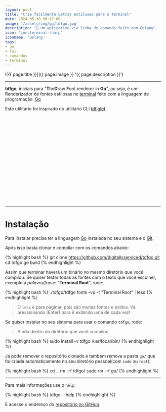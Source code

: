 ```yaml
---
layout: post
title: "Crie facilmente Letras estilosas para o Terminal"
date: 2024-05-30 00:17:00
image: '/assets/img/go/tdfgo.jpg'
description: "🏓 Um aplicativo via linha de comando feito com Golang"
icon: 'ion:terminal-sharp'
iconname: 'Golang'
tags:
- go
- tui
- comandos
- terminal
---
```


![{{ page.title }}]({{ page.image }} '{{ page.description }}')

---

**tdfgo**, iniciais para "**T**he**D**raw **F**ont renderer in **Go**", ou seja, é um: Renderizador de fontes estilosas no [terminal](https://terminalroot.com.br/tags#terminal) feito com a linguagem de programação: [Go](https://terminalroot.com.br/tags#go)

Este utilitário foi inspirado no utilitário CLI [tdfiglet](https://terminalroot.com.br/2015/03/como-gerar-desenhos-de-nomes-pelo.html). 


<!-- SQUARE - GAMES ROOT -->
<script async src="//pagead2.googlesyndication.com/pagead/js/adsbygoogle.js"></script>
<ins class="adsbygoogle"
style="display:inline-block;width:336px;height:280px"
data-ad-client="ca-pub-2838251107855362"
data-ad-slot="5351066970"></ins>
<script>
(adsbygoogle = window.adsbygoogle || []).push({});
</script>

---

# Instalação
Para instalar precisa ter a linguagem [Go](https://terminalroot.com.br/tags#go) instalada no seu sistema e o [Git](https://terminalroot.com.br/tags#git).

Após isso basta clonar e compilar com os comandos abaixo:

{% highlight bash %}
git clone https://github.com/digitallyserviced/tdfgo.git
cd tdfgo
go build
{% endhighlight %}

Assim que terminar haverá um binário no mesmo diretório que você compilou. Se quiser testar todas as fontes com o texto que você escolher, exemplo a *palavra/frase*: "**Terminal Root**", rode:

{% highlight bash %}
./tdfgo/tdfgo fonts -vp -t "Terminal Root" | less
{% endhighlight %}
> O `less` é para paginar, pois são muitas fontes e estilos. Vá pressionando [Enter] para ir exibindo uma de cada vez!

Se quiser instalar no seu sistema para usar o comando `tdfgo`, rode:
> Ainda dentro do diretório que você compilou.

{% highlight bash %}
sudo install -v tdfgo /usr/local/bin/
{% endhighlight %}

Já pode remover o repositório clonado e também remova a pasta `go/` que foi criada automaticamente no seu diretório pessoal(com `sudo` ou `root`):

{% highlight bash %}
cd ..
rm -rf tdfgo/
sudo rm -rf go/
{% endhighlight %}

---

Para mais informações use o `help`:

{% highlight bash %}
tdfgo --help
{% endhighlight %}

E acesse o endereço do [repositório no GitHub](https://github.com/digitallyserviced/tdfgo).

